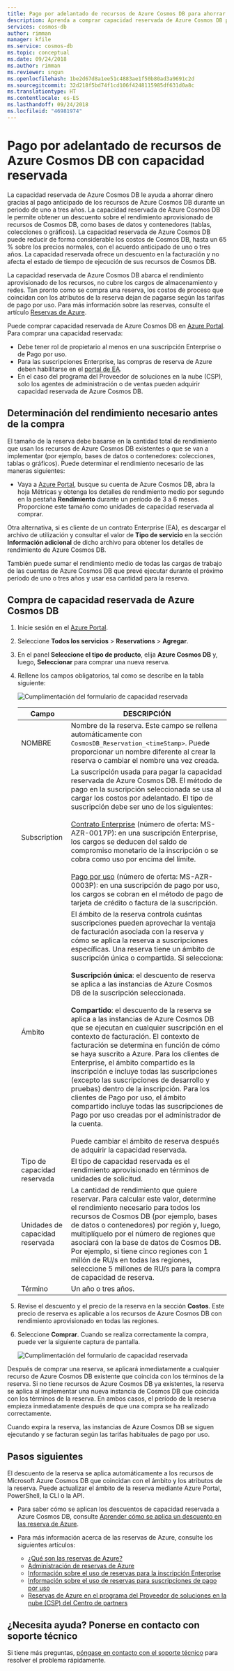 ```yaml
---
title: Pago por adelantado de recursos de Azure Cosmos DB para ahorrar dinero | Microsoft Docs
description: Aprenda a comprar capacidad reservada de Azure Cosmos DB para ahorrar en los costos de proceso.
services: cosmos-db
author: rimman
manager: kfile
ms.service: cosmos-db
ms.topic: conceptual
ms.date: 09/24/2018
ms.author: rimman
ms.reviewer: sngun
ms.openlocfilehash: 1be2d67d8a1ee51c4883ae1f50b80ad3a9691c2d
ms.sourcegitcommit: 32d218f5bd74f1cd106f4248115985df631d0a8c
ms.translationtype: HT
ms.contentlocale: es-ES
ms.lasthandoff: 09/24/2018
ms.locfileid: "46981974"
---
```

# <a name="prepay-for-azure-cosmos-db-resources-with-reserved-capacity"></a>Pago por adelantado de recursos de Azure Cosmos DB con capacidad reservada

La capacidad reservada de Azure Cosmos DB le ayuda a ahorrar dinero gracias al pago anticipado de los recursos de Azure Cosmos DB durante un periodo de uno a tres años. La capacidad reservada de Azure Cosmos DB le permite obtener un descuento sobre el rendimiento aprovisionado de recursos de Cosmos DB, como bases de datos y contenedores (tablas, colecciones o gráficos). La capacidad reservada de Azure Cosmos DB puede reducir de forma considerable los costos de Cosmos DB, hasta un 65 % sobre los precios normales, con el acuerdo anticipado de uno o tres años. La capacidad reservada ofrece un descuento en la facturación y no afecta el estado de tiempo de ejecución de sus recursos de Cosmos DB.

La capacidad reservada de Azure Cosmos DB abarca el rendimiento aprovisionado de los recursos, no cubre los cargos de almacenamiento y redes. Tan pronto como se compra una reserva, los costos de proceso que coincidan con los atributos de la reserva dejan de pagarse según las tarifas de pago por uso. Para más información sobre las reservas, consulte el artículo [Reservas de Azure](../billing/billing-save-compute-costs-reservations.md). 

Puede comprar capacidad reservada de Azure Cosmos DB en [Azure Portal](https://portal.azure.com). Para comprar una capacidad reservada:

* Debe tener rol de propietario al menos en una suscripción Enterprise o de Pago por uso.  
* Para las suscripciones Enterprise, las compras de reserva de Azure deben habilitarse en el [portal de EA](https://ea.azure.com/).  
* En el caso del programa del Proveedor de soluciones en la nube (CSP), solo los agentes de administración o de ventas pueden adquirir capacidad reservada de Azure Cosmos DB.

## <a name="determine-the-required-throughput-before-purchase"></a>Determinación del rendimiento necesario antes de la compra

El tamaño de la reserva debe basarse en la cantidad total de rendimiento que usan los recursos de Azure Cosmos DB existentes o que se van a implementar (por ejemplo, bases de datos o contenedores: colecciones, tablas o gráficos). Puede determinar el rendimiento necesario de las maneras siguientes:

* Vaya a [Azure Portal](https://portal.azure.com), busque su cuenta de Azure Cosmos DB, abra la hoja Métricas y obtenga los detalles de rendimiento medio por segundo en la pestaña **Rendimiento** durante un período de 3 a 6 meses. Proporcione este tamaño como unidades de capacidad reservada al comprar.

Otra alternativa, si es cliente de un contrato Enterprise (EA), es descargar el archivo de utilización y consultar el valor de **Tipo de servicio** en la sección **Información adicional** de dicho archivo para obtener los detalles de rendimiento de Azure Cosmos DB.

También puede sumar el rendimiento medio de todas las cargas de trabajo de las cuentas de Azure Cosmos DB que prevé ejecutar durante el próximo período de uno o tres años y usar esa cantidad para la reserva.

## <a name="buy-azure-cosmos-db-reserved-capacity"></a>Compra de capacidad reservada de Azure Cosmos DB

1. Inicie sesión en el [Azure Portal](https://portal.azure.com).  

2. Seleccione **Todos los servicios** > **Reservations** > **Agregar**.  

3. En el panel **Seleccione el tipo de producto**, elija **Azure Cosmos DB** y, luego, **Seleccionar** para comprar una nueva reserva.  

4. Rellene los campos obligatorios, tal como se describe en la tabla siguiente:

   ![Cumplimentación del formulario de capacidad reservada](./media/cosmos-db-reserved-capacity/fill_reserved_capacity_form.png) 

   |Campo  |DESCRIPCIÓN  |
   |---------|---------|
   |NOMBRE   |    Nombre de la reserva. Este campo se rellena automáticamente con `CosmosDB_Reservation_<timeStamp>`. Puede proporcionar un nombre diferente al crear la reserva o cambiar el nombre una vez creada.      |
   |Subscription  |   La suscripción usada para pagar la capacidad reservada de Azure Cosmos DB. El método de pago en la suscripción seleccionada se usa al cargar los costos por adelantado. El tipo de suscripción debe ser uno de los siguientes: <br/><br/>  [Contrato Enterprise](https://azure.microsoft.com/pricing/enterprise-agreement/) (número de oferta: MS-AZR-0017P): en una suscripción Enterprise, los cargos se deducen del saldo de compromiso monetario de la inscripción o se cobra como uso por encima del límite. <br/><br/> [Pago por uso](https://azure.microsoft.com/offers/ms-azr-0003p/) (número de oferta: MS-AZR-0003P): en una suscripción de pago por uso, los cargos se cobran en el método de pago de tarjeta de crédito o factura de la suscripción.    |
   |Ámbito   |   El ámbito de la reserva controla cuántas suscripciones pueden aprovechar la ventaja de facturación asociada con la reserva y cómo se aplica la reserva a suscripciones específicas. Una reserva tiene un ámbito de suscripción única o compartida. Si selecciona:   <br/><br/>  **Suscripción única**: el descuento de reserva se aplica a las instancias de Azure Cosmos DB de la suscripción seleccionada. <br/><br/>  **Compartido**: el descuento de la reserva se aplica a las instancias de Azure Cosmos DB que se ejecutan en cualquier suscripción en el contexto de facturación. El contexto de facturación se determina en función de cómo se haya suscrito a Azure. Para los clientes de Enterprise, el ámbito compartido es la inscripción e incluye todas las suscripciones (excepto las suscripciones de desarrollo y pruebas) dentro de la inscripción. Para los clientes de Pago por uso, el ámbito compartido incluye todas las suscripciones de Pago por uso creadas por el administrador de la cuenta.  <br/><br/> Puede cambiar el ámbito de reserva después de adquirir la capacidad reservada.  |
   |Tipo de capacidad reservada   |  El tipo de capacidad reservada es el rendimiento aprovisionado en términos de unidades de solicitud.|
   |Unidades de capacidad reservada  |      La cantidad de rendimiento que quiere reservar. Para calcular este valor, determine el rendimiento necesario para todos los recursos de Cosmos DB (por ejemplo, bases de datos o contenedores) por región y, luego, multiplíquelo por el número de regiones que asociará con la base de datos de Cosmos DB.  <br/> Por ejemplo, si tiene cinco regiones con 1 millón de RU/s en todas las regiones, seleccione 5 millones de RU/s para la compra de capacidad de reserva.    |
   |Término  |   Un año o tres años.   |

5. Revise el descuento y el precio de la reserva en la sección **Costos**. Este precio de reserva es aplicable a los recursos de Azure Cosmos DB con rendimiento aprovisionado en todas las regiones.  

6. Seleccione **Comprar**. Cuando se realiza correctamente la compra, puede ver la siguiente captura de pantalla. 

   ![Cumplimentación del formulario de capacidad reservada](./media/cosmos-db-reserved-capacity/reserved_capacity_successful.png) 

Después de comprar una reserva, se aplicará inmediatamente a cualquier recurso de Azure Cosmos DB existente que coincida con los términos de la reserva. Si no tiene recursos de Azure Cosmos DB ya existentes, la reserva se aplica al implementar una nueva instancia de Cosmos DB que coincida con los términos de la reserva. En ambos casos, el período de la reserva empieza inmediatamente después de que una compra se ha realizado correctamente. 

Cuando expira la reserva, las instancias de Azure Cosmos DB se siguen ejecutando y se facturan según las tarifas habituales de pago por uso.

## <a name="next-steps"></a>Pasos siguientes

El descuento de la reserva se aplica automáticamente a los recursos de Microsoft Azure Cosmos DB que coincidan con el ámbito y los atributos de la reserva. Puede actualizar el ámbito de la reserva mediante Azure Portal, PowerShell, la CLI o la API.

*  Para saber cómo se aplican los descuentos de capacidad reservada a Azure Cosmos DB, consulte [Aprender cómo se aplica un descuento en las reserva de Azure](../billing/billing-understand-cosmosdb-reservation-charges.md).

* Para más información acerca de las reservas de Azure, consulte los siguientes artículos:

   * [¿Qué son las reservas de Azure?](../billing/billing-save-compute-costs-reservations.md)  
   * [Administración de reservas de Azure](../billing/billing-manage-reserved-vm-instance.md)  
   * [Información sobre el uso de reservas para la inscripción Enterprise](../billing/billing-understand-reserved-instance-usage-ea.md)  
   * [Información sobre el uso de reservas para suscripciones de pago por uso](../billing/billing-understand-reserved-instance-usage.md)
   * [Reservas de Azure en el programa del Proveedor de soluciones en la nube (CSP) del Centro de partners](https://docs.microsoft.com/partner-center/azure-reservations)

## <a name="need-help-contact-support"></a>¿Necesita ayuda? Ponerse en contacto con soporte técnico

Si tiene más preguntas, [póngase en contacto con el soporte técnico](https://portal.azure.com/?#blade/Microsoft_Azure_Support/HelpAndSupportBlade) para resolver el problema rápidamente.

